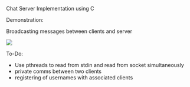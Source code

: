 Chat Server Implementation using C

Demonstration:

Broadcasting messages between clients and server

![](data/example.webp)


To-Do:
- Use pthreads to read from stdin and read from socket simultaneously
- private comms between two clients
- registering of usernames with associated clients
